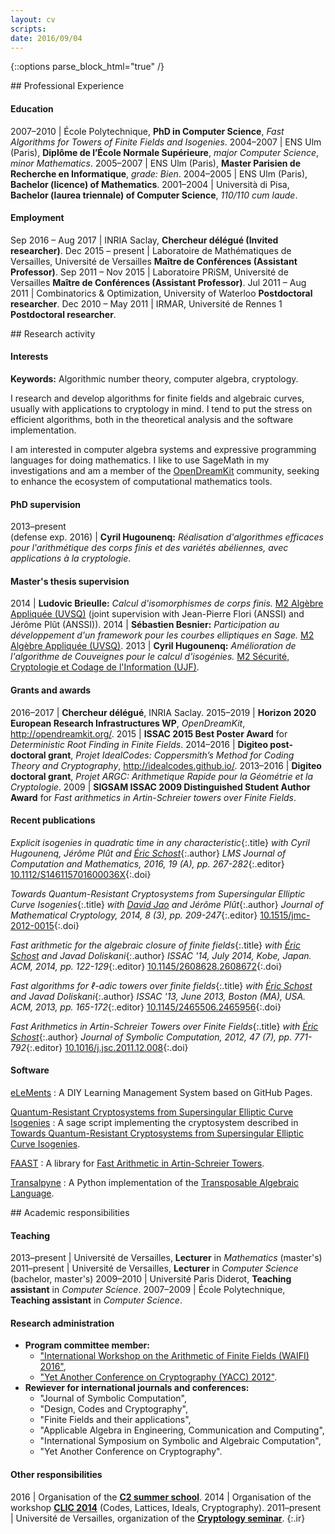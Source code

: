 ```yaml
---
layout: cv
scripts:
date: 2016/09/04
---
```


{::options parse_block_html="true" /}


<section id="experience">
## Professional Experience

#### Education

2007–2010 | École Polytechnique, **PhD in Computer Science**, *Fast Algorithms for Towers of Finite Fields and Isogenies*.
2004–2007 | ENS Ulm (Paris), **Diplôme de l’École Normale Supérieure**, *major Computer Science*, *minor Mathematics*.
2005–2007 | ENS Ulm (Paris), **Master Parisien de Recherche en Informatique**, *grade: Bien*.
2004–2005 | ENS Ulm (Paris), **Bachelor (licence) of Mathematics**.
2001–2004 | Università di Pisa, **Bachelor (laurea triennale) of Computer Science**, *110/110 cum laude*.

#### Employment

Sep 2016 – Aug 2017 | INRIA Saclay, **Chercheur délégué (Invited researcher)**.
Dec 2015 – present | Laboratoire de Mathématiques de Versailles, Université de Versailles **Maître de Conférences (Assistant Professor)**.
Sep 2011 – Nov 2015 | Laboratoire PRiSM, Université de Versailles **Maître de Conférences (Assistant Professor)**.
Jul 2011 – Aug 2011 | Combinatorics & Optimization, University of Waterloo **Postdoctoral researcher**.
Dec 2010 – May 2011 | IRMAR, Université de Rennes 1 **Postdoctoral researcher**.

</section>

<section id="research">
## Research activity

#### Interests

**Keywords:** Algorithmic number theory, computer algebra, cryptology.

I research and develop algorithms for finite fields and algebraic
curves, usually with applications to cryptology in mind. I tend to put
the stress on efficient algorithms, both in the theoretical analysis
and the software implementation.

I am interested in computer algebra systems and expressive programming
languages for doing mathematics. I like to use SageMath in my
investigations and am a member of the
[OpenDreamKit](http://opendreamkit.org/) community, seeking to enhance
the ecosystem of computational mathematics tools.

#### PhD supervision

2013–present<br>(defense exp. 2016) | **Cyril Hugounenq:** *Réalisation d'algorithmes efficaces pour l'arithmétique des corps finis et des variétés abéliennes, avec applications à la cryptologie*.

#### Master's thesis supervision

2014 | **Ludovic Brieulle:** *Calcul d'isomorphismes de corps finis.* [M2 Algèbre Appliquée (UVSQ)](http://www.departement.math.uvsq.fr/master2AA) (joint supervision with Jean-Pierre Flori (ANSSI) and Jérôme Plût (ANSSI)).
2014 | **Sébastien Besnier:** *Participation au développement d'un framework pour les courbes elliptiques en Sage.* [M2 Algèbre Appliquée (UVSQ)](http://www.departement.math.uvsq.fr/master2AA).
2013 | **Cyril Hugounenq:** *Amélioration de l'algorithme de Couveignes pour le calcul d'isogénies.* [M2 Sécurité, Cryptologie et Codage de l'Information (UJF)](http://im2ag-webmath.e.ujf-grenoble.fr/enseignement2/spip.php?rubrique19&lang=fr).

#### Grants and awards

2016–2017 | **Chercheur délégué**, INRIA Saclay.
2015–2019 | **Horizon 2020 European Research Infrastructures WP**, *OpenDreamKit*, <http://opendreamkit.org/>.
2015 | **ISSAC 2015 Best Poster Award** for *Deterministic Root Finding in Finite Fields*.
2014–2016 | **Digiteo post-doctoral grant**, *Projet IdealCodes: Coppersmith’s Method for Coding Theory and Cryptography*, <http://idealcodes.github.io/>.
2013–2016 | **Digiteo doctoral grant**, *Projet ARGC: Arithmetique Rapide pour la Géométrie et la Cryptologie*.
2009 | **SIGSAM ISSAC 2009 Distinguished Student Author Award** for *Fast arithmetics in Artin-Schreier towers over Finite Fields*.

#### Recent publications

_Explicit isogenies in quadratic time in any characteristic_{:.title}
_with Cyril Hugounenq, Jérôme Plût and [Éric Schost][eschost]_{:.author}
_LMS Journal of Computation and Mathematics, 2016, 19 (A), pp. 267-282_{:.editor}
[10.1112/S146115701600036X](http://dx.doi.org/10.1112/S146115701600036X){:.doi}

_Towards Quantum-Resistant Cryptosystems from Supersingular Elliptic Curve Isogenies_{:.title}
_with [David Jao][djao] and Jérôme Plût_{:.author}
_Journal of Mathematical Cryptology, 2014, 8 (3), pp. 209-247_{:.editor}
[10.1515/jmc-2012-0015](http://www.degruyter.com/view/j/jmc.2014.8.issue-3/jmc-2012-0015/jmc-2012-0015.xml){:.doi}

_Fast arithmetic for the algebraic closure of finite fields_{:.title}
_with [Éric Schost][eschost] and Javad Doliskani_{:.author}
_ISSAC '14, July 2014, Kobe, Japan. ACM, 2014, pp. 122-129_{:.editor}
[10.1145/2608628.2608672](http://dx.doi.org/10.1145/2608628.2608672){:.doi}

_Fast algorithms for ℓ-adic towers over finite fields_{:.title}
_with [Éric Schost][eschost] and Javad Doliskani_{:.author}
_ISSAC '13, June 2013, Boston (MA), USA. ACM, 2013, pp. 165-172_{:.editor}
[10.1145/2465506.2465956](http://dx.doi.org/10.1145/2465506.2465956){:.doi}

_Fast Arithmetics in Artin-Schreier Towers over Finite Fields_{:.title}
_with [Éric Schost][eschost]_{:.author}
_Journal of Symbolic Computation, 2012, 47 (7), pp. 771-792_{:.editor}
[10.1016/j.jsc.2011.12.008](http://dx.doi.org/10.1016/j.jsc.2011.12.008){:.doi}

[djao]: http://djao.math.uwaterloo.ca/
[eschost]: http://www.csd.uwo.ca/~eshcost
[fm]: http://www.lix.polytechnique.fr/~morain/

#### Software

[eLeMents](https://elementslms.github.io)
: A DIY Learning Management System based on GitHub Pages.

[Quantum-Resistant Cryptosystems from Supersingular Elliptic Curve Isogenies](https://github.com/defeo/ss-isogeny-software/)
: A sage script implementing the cryptosystem described in
	[Towards Quantum-Resistant Cryptosystems from Supersingular Elliptic Curve Isogenies](http://dx.doi.org/10.1007/978-3-642-25405-5_2).
    
[FAAST](https://github.com/defeo/FAAST)
: A library for
	[Fast Arithmetic in Artin-Schreier Towers](http://dx.doi.org/10.1145/1576702.1576722).

[Transalpyne](http://transalpyne.gforge.inria.fr/)
: A Python implementation of the
	[Transposable Algebraic Language](http://dx.doi.org/10.1145/1838599.1838624).


</section>


<section id="academic">
## Academic responsibilities 

#### Teaching

2013–present | Université de Versailles, **Lecturer** in *Mathematics* (master's)
2011–present | Université de Versailles, **Lecturer** in *Computer Science* (bachelor, master's)
2009–2010 | Université Paris Diderot, **Teaching assistant** in *Computer Science*.
2007–2009 | École Polytechnique, **Teaching assistant** in *Computer Science*.

#### Research administration

* **Program committee member:**
  * ["International Workshop on the Arithmetic of Finite Fields (WAIFI) 2016"](http://waifi.org/),
  * ["Yet Another Conference on Cryptography (YACC) 2012"](http://yacc.univ-tln.fr/).
* **Rewiever for international journals and conferences:**
  * "Journal of Symbolic Computation",
  * "Design, Codes and Cryptography",
  * "Finite Fields and their applications",
  * "Applicable Algebra in Engineering, Communication and Computing",
  * "International Symposium on Symbolic and Algebraic Computation",
  * "Yet Another Conference on Cryptography".

#### Other responsibilities

2016 | Organisation of the [**C2 summer school**](https://ecole-c2-2016.inria.fr/).
2014 | Organisation of the workshop [**CLIC 2014**](http://idealcodes.github.io/clic-2014) (Codes, Lattices, Ideals, Cryptography).
2011–present | Université de Versailles, organization of the [**Cryptology seminar**](http://www.prism.uvsq.fr/index.php?option=com_content&view=article&id=366&Itemid=946).
{:.ir}

</section>

